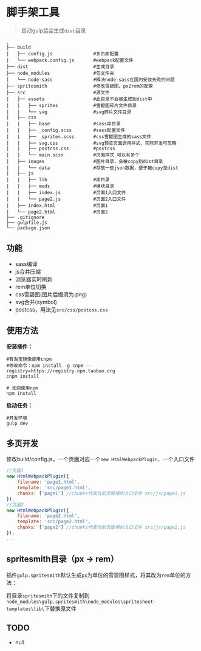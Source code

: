 # 脚手架工具

> 启动gulp后会生成`dist`目录

```
.
├── build 
|   ├── config.js               #多页面配置                      
|   └── webpack.config.js       #webpack配置文件
├── dist                        #生成目录
├── node_modules                #包文件夹
│   └── node-sass               #解决node-sass在国内安装失败的问题
├── spritesmith                 #修改雪碧图、px2rem的配置
├── src                         #源文件
|   ├── assets                  #此目录不会被生成到dist中
|   |   ├── sprites             #雪碧图碎片文件目录
|   |   └── svg                 #svg碎片文件目录
|   ├── css                    
|   |   ├── base                #sass库目录
|   |   ├── _config.scss        #sass配置文件
|   |   ├── _sprites.scss       #css雪碧图生成的sass文件
|   |   ├── svg.css             #svg预览页面调用样式，实际开发可忽略
|   |   ├── postcss.css         #postcss
|   |   └── main.scss           #页面样式 可以有多个
|   ├── images                  #图片目录，会被copy到dist目录
|   |   └── data                #存放一些json数据，便于被copy至dist
|   ├── js                      
|   |   ├── lib                 #库目录
|   |   ├── mods                #模块目录
|   |   ├── index.js            #页面1入口文件
|   |   └── page2.js            #页面2入口文件
|   ├── index.html              #页面1
|   └── page2.html              #页面2
├── .gitignore     
├── gulpfile.js                 
└── package.json
```

## 功能

- sass编译
- js合并压缩
- 浏览器实时刷新
- rem单位切换
- css雪碧图(图片后缀须为.png)
- svg合并(symbol)
- postcss，用法见`src/css/postcss.css`

## 使用方法

**安装插件：**

```
#有淘宝镜像使用cnpm
#修改命令：npm install -g cnpm --registry=https://registry.npm.taobao.org
cnpm install

# 无则使用npm
npm install
```

**启动任务：**

```
#开发环境
gulp dev
```

## 多页开发

修改build/config.js，一个页面对应一个`new HtmlWebpackPlugin`、一个入口文件

```javascript
//页面1
new HtmlWebpackPlugin({
    filename: 'page1.html',
    template: 'src/page1.html',
    chunks: ['page1'] //chunks代表当前页使用的入口文件 src/js/page1.js
}),
//页面2
new HtmlWebpackPlugin({
    filename: 'page2.html',
    template: 'src/page2.html',
    chunks: ['page2'] //chunks代表当前页使用的入口文件 src/js/page2.js
}),
...
```

## spritesmith目录（px -> rem）

插件`gulp.spritesmith`默认生成`px`为单位的雪碧图样式，将其改为`rem`单位的方法：

将目录`spritesmith`下的文件复制到`node_modules\gulp.spritesmith\node_modules\spritesheet-templates\lib\`下替换原文件


## TODO

- null